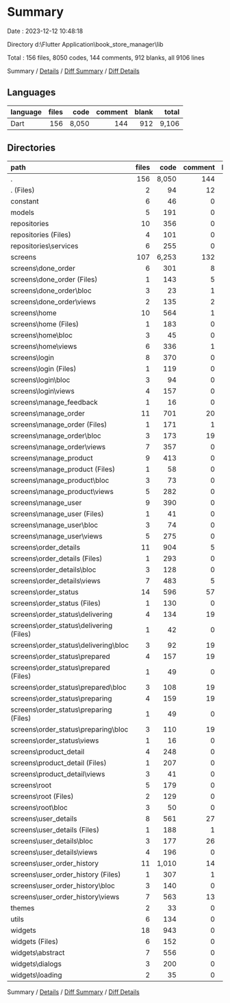# Summary

Date : 2023-12-12 10:48:18

Directory d:\\Flutter Application\\book_store_manager\\lib

Total : 156 files,  8050 codes, 144 comments, 912 blanks, all 9106 lines

Summary / [Details](details.md) / [Diff Summary](diff.md) / [Diff Details](diff-details.md)

## Languages
| language | files | code | comment | blank | total |
| :--- | ---: | ---: | ---: | ---: | ---: |
| Dart | 156 | 8,050 | 144 | 912 | 9,106 |

## Directories
| path | files | code | comment | blank | total |
| :--- | ---: | ---: | ---: | ---: | ---: |
| . | 156 | 8,050 | 144 | 912 | 9,106 |
| . (Files) | 2 | 94 | 12 | 10 | 116 |
| constant | 6 | 46 | 0 | 10 | 56 |
| models | 5 | 191 | 0 | 27 | 218 |
| repositories | 10 | 356 | 0 | 85 | 441 |
| repositories (Files) | 4 | 101 | 0 | 34 | 135 |
| repositories\\services | 6 | 255 | 0 | 51 | 306 |
| screens | 107 | 6,253 | 132 | 666 | 7,051 |
| screens\\done_order | 6 | 301 | 8 | 23 | 332 |
| screens\\done_order (Files) | 1 | 143 | 5 | 5 | 153 |
| screens\\done_order\\bloc | 3 | 23 | 1 | 10 | 34 |
| screens\\done_order\\views | 2 | 135 | 2 | 8 | 145 |
| screens\\home | 10 | 564 | 1 | 44 | 609 |
| screens\\home (Files) | 1 | 183 | 0 | 3 | 186 |
| screens\\home\\bloc | 3 | 45 | 0 | 16 | 61 |
| screens\\home\\views | 6 | 336 | 1 | 25 | 362 |
| screens\\login | 8 | 370 | 0 | 45 | 415 |
| screens\\login (Files) | 1 | 119 | 0 | 4 | 123 |
| screens\\login\\bloc | 3 | 94 | 0 | 22 | 116 |
| screens\\login\\views | 4 | 157 | 0 | 19 | 176 |
| screens\\manage_feedback | 1 | 16 | 0 | 3 | 19 |
| screens\\manage_order | 11 | 701 | 20 | 81 | 802 |
| screens\\manage_order (Files) | 1 | 171 | 1 | 7 | 179 |
| screens\\manage_order\\bloc | 3 | 173 | 19 | 39 | 231 |
| screens\\manage_order\\views | 7 | 357 | 0 | 35 | 392 |
| screens\\manage_product | 9 | 413 | 0 | 42 | 455 |
| screens\\manage_product (Files) | 1 | 58 | 0 | 3 | 61 |
| screens\\manage_product\\bloc | 3 | 73 | 0 | 20 | 93 |
| screens\\manage_product\\views | 5 | 282 | 0 | 19 | 301 |
| screens\\manage_user | 9 | 390 | 0 | 49 | 439 |
| screens\\manage_user (Files) | 1 | 41 | 0 | 3 | 44 |
| screens\\manage_user\\bloc | 3 | 74 | 0 | 21 | 95 |
| screens\\manage_user\\views | 5 | 275 | 0 | 25 | 300 |
| screens\\order_details | 11 | 904 | 5 | 78 | 987 |
| screens\\order_details (Files) | 1 | 293 | 0 | 15 | 308 |
| screens\\order_details\\bloc | 3 | 128 | 0 | 33 | 161 |
| screens\\order_details\\views | 7 | 483 | 5 | 30 | 518 |
| screens\\order_status | 14 | 596 | 57 | 123 | 776 |
| screens\\order_status (Files) | 1 | 130 | 0 | 10 | 140 |
| screens\\order_status\\delivering | 4 | 134 | 19 | 35 | 188 |
| screens\\order_status\\delivering (Files) | 1 | 42 | 0 | 7 | 49 |
| screens\\order_status\\delivering\\bloc | 3 | 92 | 19 | 28 | 139 |
| screens\\order_status\\prepared | 4 | 157 | 19 | 37 | 213 |
| screens\\order_status\\prepared (Files) | 1 | 49 | 0 | 6 | 55 |
| screens\\order_status\\prepared\\bloc | 3 | 108 | 19 | 31 | 158 |
| screens\\order_status\\preparing | 4 | 159 | 19 | 37 | 215 |
| screens\\order_status\\preparing (Files) | 1 | 49 | 0 | 6 | 55 |
| screens\\order_status\\preparing\\bloc | 3 | 110 | 19 | 31 | 160 |
| screens\\order_status\\views | 1 | 16 | 0 | 4 | 20 |
| screens\\product_detail | 4 | 248 | 0 | 14 | 262 |
| screens\\product_detail (Files) | 1 | 207 | 0 | 5 | 212 |
| screens\\product_detail\\views | 3 | 41 | 0 | 9 | 50 |
| screens\\root | 5 | 179 | 0 | 28 | 207 |
| screens\\root (Files) | 2 | 129 | 0 | 11 | 140 |
| screens\\root\\bloc | 3 | 50 | 0 | 17 | 67 |
| screens\\user_details | 8 | 561 | 27 | 65 | 653 |
| screens\\user_details (Files) | 1 | 188 | 1 | 5 | 194 |
| screens\\user_details\\bloc | 3 | 177 | 26 | 45 | 248 |
| screens\\user_details\\views | 4 | 196 | 0 | 15 | 211 |
| screens\\user_order_history | 11 | 1,010 | 14 | 71 | 1,095 |
| screens\\user_order_history (Files) | 1 | 307 | 1 | 11 | 319 |
| screens\\user_order_history\\bloc | 3 | 140 | 0 | 27 | 167 |
| screens\\user_order_history\\views | 7 | 563 | 13 | 33 | 609 |
| themes | 2 | 33 | 0 | 7 | 40 |
| utils | 6 | 134 | 0 | 23 | 157 |
| widgets | 18 | 943 | 0 | 84 | 1,027 |
| widgets (Files) | 6 | 152 | 0 | 25 | 177 |
| widgets\\abstract | 7 | 556 | 0 | 40 | 596 |
| widgets\\dialogs | 3 | 200 | 0 | 12 | 212 |
| widgets\\loading | 2 | 35 | 0 | 7 | 42 |

Summary / [Details](details.md) / [Diff Summary](diff.md) / [Diff Details](diff-details.md)